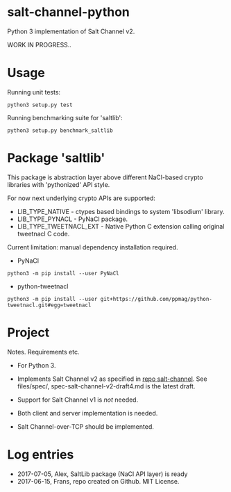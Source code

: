 salt-channel-python
===================

Python 3 implementation of Salt Channel v2.

WORK IN PROGRESS..


Usage
======
Running unit tests:
    
`python3 setup.py test`

Running benchmarking suite for 'saltlib':
     
`python3 setup.py benchmark_saltlib`


Package 'saltlib'
================
This package is abstraction layer above different NaCl-based crypto libraries with 'pythonized' API style. 

For now next underlying crypto APIs are supported:
* LIB_TYPE_NATIVE - ctypes based bindings to system 'libsodium' library. 
* LIB_TYPE_PYNACL - PyNaCl package.
* LIB_TYPE_TWEETNACL_EXT - Native Python C extension calling original tweetnacl C code.

Current limitation: manual dependency installation required.

* PyNaCl

`python3 -m pip install --user PyNaCl`

* python-tweetnacl

`python3 -m pip install --user git+https://github.com/ppmag/python-tweetnacl.git#egg=tweetnacl`

Project
=======

Notes. Requirements etc.

* For Python 3.

* Implements Salt Channel v2 as specified in 
  [repo salt-channel](https://github.com/assaabloy-ppi/salt-channel).
  See files/spec/, spec-salt-channel-v2-draft4.md is the latest draft.

* Support for Salt Channel v1 is *not* needed.

* Both client and server implementation is needed.

* Salt Channel-over-TCP should be implemented.


Log entries
===========

* 2017-07-05, Alex, SaltLib package (NaCl API layer) is ready 
* 2017-06-15, Frans, repo created on Github. MIT License. 


